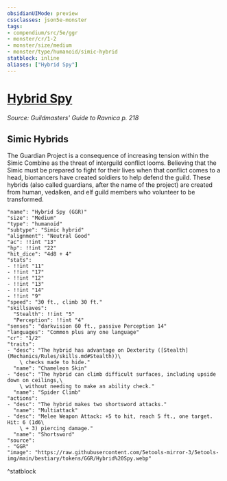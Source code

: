 ```yaml
---
obsidianUIMode: preview
cssclasses: json5e-monster
tags:
- compendium/src/5e/ggr
- monster/cr/1-2
- monster/size/medium
- monster/type/humanoid/simic-hybrid
statblock: inline
aliases: ["Hybrid Spy"]
---
```

# [Hybrid Spy](Mechanics\bestiary\humanoid/hybrid-spy-ggr.md)
*Source: Guildmasters' Guide to Ravnica p. 218*  

## Simic Hybrids

The Guardian Project is a consequence of increasing tension within the Simic Combine as the threat of interguild conflict looms. Believing that the Simic must be prepared to fight for their lives when that conflict comes to a head, biomancers have created soldiers to help defend the guild. These hybrids (also called guardians, after the name of the project) are created from human, vedalken, and elf guild members who volunteer to be transformed.

```statblock
"name": "Hybrid Spy (GGR)"
"size": "Medium"
"type": "humanoid"
"subtype": "Simic hybrid"
"alignment": "Neutral Good"
"ac": !!int "13"
"hp": !!int "22"
"hit_dice": "4d8 + 4"
"stats":
- !!int "11"
- !!int "17"
- !!int "12"
- !!int "13"
- !!int "14"
- !!int "9"
"speed": "30 ft., climb 30 ft."
"skillsaves":
  "Stealth": !!int "5"
  "Perception": !!int "4"
"senses": "darkvision 60 ft., passive Perception 14"
"languages": "Common plus any one language"
"cr": "1/2"
"traits":
- "desc": "The hybrid has advantage on Dexterity ([Stealth](Mechanics/Rules/skills.md#Stealth))\
    \ checks made to hide."
  "name": "Chameleon Skin"
- "desc": "The hybrid can climb difficult surfaces, including upside down on ceilings,\
    \ without needing to make an ability check."
  "name": "Spider Climb"
"actions":
- "desc": "The hybrid makes two shortsword attacks."
  "name": "Multiattack"
- "desc": "Melee Weapon Attack: +5 to hit, reach 5 ft., one target. Hit: 6 (1d6\
    \ + 3) piercing damage."
  "name": "Shortsword"
"source":
- "GGR"
"image": "https://raw.githubusercontent.com/5etools-mirror-3/5etools-img/main/bestiary/tokens/GGR/Hybrid%20Spy.webp"
```
^statblock